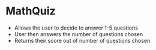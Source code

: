 # MathQuiz
- Allows the user to decide to answer 1-5 questions
- User then answers the number of questions chosen
- Returns their score out of number of questions chosen
